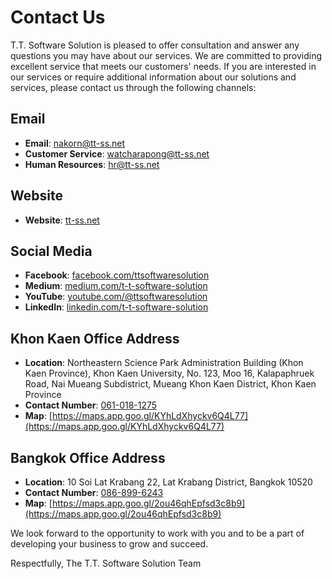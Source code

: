 # Contact Us

T.T. Software Solution is pleased to offer consultation and answer any questions you may have about our services. We are committed to providing excellent service that meets our customers' needs. If you are interested in our services or require additional information about our solutions and services, please contact us through the following channels:

## Email
- **Email**: [nakorn@tt-ss.net](mailto:nakorn@tt-ss.net)
- **Customer Service**: [watcharapong@tt-ss.net](mailto:watcharapong@tt-ss.net)
- **Human Resources**: [hr@tt-ss.net](mailto:hr@tt-ss.net)

## Website
- **Website**: [tt-ss.net](https://tt-ss.net/)

## Social Media
- **Facebook**: [facebook.com/ttsoftwaresolution](https://www.facebook.com/ttsoftwaresolution)
- **Medium**: [medium.com/t-t-software-solution](https://medium.com/t-t-software-solution)
- **YouTube**: [youtube.com/@ttsoftwaresolution](https://www.youtube.com/@ttsoftwaresolution)
- **LinkedIn**: [linkedin.com/t-t-software-solution](https://www.linkedin.com/company/t-t-software-solution)

## Khon Kaen Office Address
- **Location**: Northeastern Science Park Administration Building (Khon Kaen Province), Khon Kaen University, No. 123, Moo 16, Kalapaphruek Road, Nai Mueang Subdistrict, Mueang Khon Kaen District, Khon Kaen Province
- **Contact Number**: [061-018-1275](tel:061-018-1275)
- **Map**: [https://maps.app.goo.gl/KYhLdXhyckv6Q4L77](https://maps.app.goo.gl/KYhLdXhyckv6Q4L77)

## Bangkok Office Address
- **Location**: 10 Soi Lat Krabang 22, Lat Krabang District, Bangkok 10520
- **Contact Number**: [086-899-6243](tel:086-899-6243)
- **Map**: [https://maps.app.goo.gl/2ou46qhEpfsd3c8b9](https://maps.app.goo.gl/2ou46qhEpfsd3c8b9)

We look forward to the opportunity to work with you and to be a part of developing your business to grow and succeed.

Respectfully,
The T.T. Software Solution Team